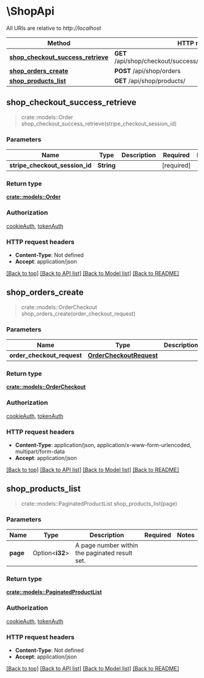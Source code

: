 # \ShopApi

All URIs are relative to *http://localhost*

Method | HTTP request | Description
------------- | ------------- | -------------
[**shop_checkout_success_retrieve**](ShopApi.md#shop_checkout_success_retrieve) | **GET** /api/shop/checkout/success/{stripe_checkout_session_id} | 
[**shop_orders_create**](ShopApi.md#shop_orders_create) | **POST** /api/shop/orders | 
[**shop_products_list**](ShopApi.md#shop_products_list) | **GET** /api/shop/products/ | 



## shop_checkout_success_retrieve

> crate::models::Order shop_checkout_success_retrieve(stripe_checkout_session_id)


### Parameters


Name | Type | Description  | Required | Notes
------------- | ------------- | ------------- | ------------- | -------------
**stripe_checkout_session_id** | **String** |  | [required] |

### Return type

[**crate::models::Order**](Order.md)

### Authorization

[cookieAuth](../README.md#cookieAuth), [tokenAuth](../README.md#tokenAuth)

### HTTP request headers

- **Content-Type**: Not defined
- **Accept**: application/json

[[Back to top]](#) [[Back to API list]](../README.md#documentation-for-api-endpoints) [[Back to Model list]](../README.md#documentation-for-models) [[Back to README]](../README.md)


## shop_orders_create

> crate::models::OrderCheckout shop_orders_create(order_checkout_request)


### Parameters


Name | Type | Description  | Required | Notes
------------- | ------------- | ------------- | ------------- | -------------
**order_checkout_request** | [**OrderCheckoutRequest**](OrderCheckoutRequest.md) |  | [required] |

### Return type

[**crate::models::OrderCheckout**](OrderCheckout.md)

### Authorization

[cookieAuth](../README.md#cookieAuth), [tokenAuth](../README.md#tokenAuth)

### HTTP request headers

- **Content-Type**: application/json, application/x-www-form-urlencoded, multipart/form-data
- **Accept**: application/json

[[Back to top]](#) [[Back to API list]](../README.md#documentation-for-api-endpoints) [[Back to Model list]](../README.md#documentation-for-models) [[Back to README]](../README.md)


## shop_products_list

> crate::models::PaginatedProductList shop_products_list(page)


### Parameters


Name | Type | Description  | Required | Notes
------------- | ------------- | ------------- | ------------- | -------------
**page** | Option<**i32**> | A page number within the paginated result set. |  |

### Return type

[**crate::models::PaginatedProductList**](PaginatedProductList.md)

### Authorization

[cookieAuth](../README.md#cookieAuth), [tokenAuth](../README.md#tokenAuth)

### HTTP request headers

- **Content-Type**: Not defined
- **Accept**: application/json

[[Back to top]](#) [[Back to API list]](../README.md#documentation-for-api-endpoints) [[Back to Model list]](../README.md#documentation-for-models) [[Back to README]](../README.md)


